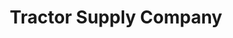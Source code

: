 ---
title: "Tractor Supply Company"
url: /elizabethville/tractor-supply-company/
shop: Dorfladen
---